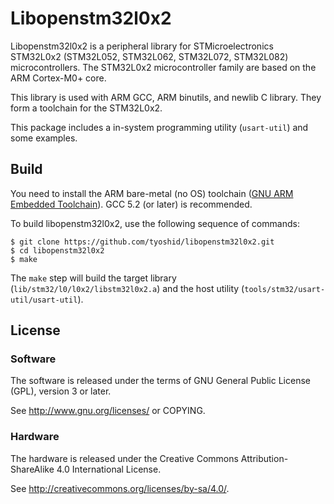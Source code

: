 # Libopenstm32l0x2

Libopenstm32l0x2 is a peripheral library for STMicroelectronics STM32L0x2
  (STM32L052, STM32L062, STM32L072, STM32L082) microcontrollers.
The STM32L0x2 microcontroller family are based on the ARM Cortex-M0+ core.

This library is used with ARM GCC, ARM binutils, and newlib C library.
They form a toolchain for the STM32L0x2.

This package includes a in-system programming utility (`usart-util`)
and some examples.

## Build

You need to install the ARM bare-metal (no OS) toolchain ([GNU ARM Embedded
Toolchain](https://developer.arm.com/open-source/gnu-toolchain/gnu-rm)).
GCC 5.2 (or later) is recommended.

To build libopenstm32l0x2, use the following sequence of commands:
```
$ git clone https://github.com/tyoshid/libopenstm32l0x2.git
$ cd libopenstm32l0x2
$ make
```
The `make` step will build the target library
(`lib/stm32/l0/l0x2/libstm32l0x2.a`) and the host utility
(`tools/stm32/usart-util/usart-util`).

## License

### Software

The software is released under the terms of GNU General Public License (GPL),
 version 3 or later.

See http://www.gnu.org/licenses/ or COPYING.

### Hardware

The hardware is released under the Creative Commons Attribution-ShareAlike 4.0
International License.

See http://creativecommons.org/licenses/by-sa/4.0/.
